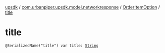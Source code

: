 [upsdk](../../index.md) / [com.urbanpiper.upsdk.model.networkresponse](../index.md) / [OrderItemOption](index.md) / [title](./title.md)

# title

`@SerializedName("title") var title: `[`String`](https://kotlinlang.org/api/latest/jvm/stdlib/kotlin/-string/index.html)
